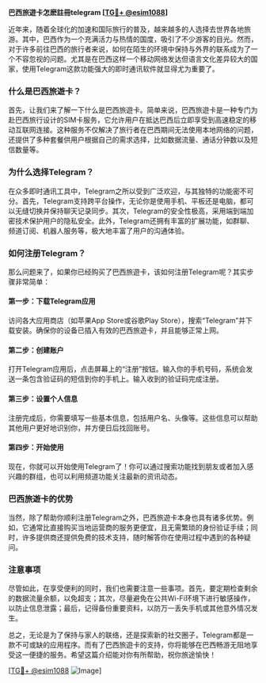 **巴西旅遊卡怎麽註冊telegram [[TG💪+ @esim1088](https://t.me/s/esim1088)]**

近年来，随着全球化的加速和国际旅行的普及，越来越多的人选择去世界各地旅游。其中，巴西作为一个充满活力与热情的国度，吸引了不少游客的目光。然而，对于许多前往巴西的旅行者来说，如何在陌生的环境中保持与外界的联系成为了一个不容忽视的问题。尤其是在巴西这样一个移动网络发达但语言文化差异较大的国家，使用Telegram这款功能强大的即时通讯软件就显得尤为重要了。

### 什么是巴西旅遊卡？

首先，让我们来了解一下什么是巴西旅遊卡。简单来说，巴西旅遊卡是一种专门为赴巴西旅行设计的SIM卡服务，它允许用户在抵达巴西后立即享受到高速稳定的移动互联网连接。这种服务不仅解决了旅行者在巴西期间无法使用本地网络的问题，还提供了多种套餐供用户根据自己的需求选择，比如数据流量、通话分钟数以及短信数量等。

### 为什么选择Telegram？

在众多即时通讯工具中，Telegram之所以受到广泛欢迎，与其独特的功能密不可分。首先，Telegram支持跨平台操作，无论你是使用手机、平板还是电脑，都可以无缝切换并保持聊天记录同步。其次，Telegram的安全性极高，采用端到端加密技术保护用户的隐私安全。此外，Telegram还拥有丰富的扩展功能，如群聊、频道订阅、机器人服务等，极大地丰富了用户的沟通体验。

### 如何注册Telegram？

那么问题来了，如果你已经购买了巴西旅遊卡，该如何注册Telegram呢？其实步骤非常简单：

#### 第一步：下载Telegram应用
访问各大应用商店（如苹果App Store或谷歌Play Store），搜索“Telegram”并下载安装。确保你的设备已插入有效的巴西旅遊卡，并且能够正常上网。

#### 第二步：创建账户
打开Telegram应用后，点击屏幕上的“注册”按钮。输入你的手机号码，系统会发送一条包含验证码的短信到你的手机上。输入收到的验证码完成注册。

#### 第三步：设置个人信息
注册完成后，你需要填写一些基本信息，包括用户名、头像等。这些信息可以帮助其他用户更好地识别你，并方便日后找回账号。

#### 第四步：开始使用
现在，你就可以开始使用Telegram了！你可以通过搜索功能找到朋友或者加入感兴趣的群组，也可以利用频道功能关注最新的资讯动态。

### 巴西旅遊卡的优势

当然，除了帮助你顺利注册Telegram之外，巴西旅遊卡本身也具有诸多优势。例如，它通常比直接购买当地运营商的服务更便宜，且无需繁琐的身份验证手续；同时，许多提供商还提供免费的技术支持，随时解答你在使用过程中遇到的各种疑问。

### 注意事项

尽管如此，在享受便利的同时，我们也需要注意一些事项。首先，要定期检查剩余的数据流量余额，以免超支；其次，尽量避免在公共Wi-Fi环境下进行敏感操作，以防止信息泄露；最后，记得备份重要资料，以防万一丢失手机或其他意外情况发生。

总之，无论是为了保持与家人的联络，还是探索新的社交圈子，Telegram都是一款不可或缺的应用程序。而有了巴西旅遊卡的支持，你将能够在巴西畅游无阻地享受这一便捷的服务。希望这篇介绍能对你有所帮助，祝你旅途愉快！

[[TG💪+ @esim1088](https://t.me/s/esim1088) ![Image](https://i.postimg.cc/4NQfJmqS/Snipaste-2025-05-13-00-14-12.png)]